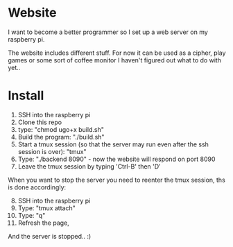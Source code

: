 # Website
I want to become a better programmer so I set up a web server on my raspberry pi.

The website includes different stuff. 
For now it can be used as a cipher, play games or 
some sort of coffee monitor I haven't figured out what to do with yet..

# Install

1. SSH into the raspberry pi
2. Clone this repo
3. type: "chmod ugo+x build.sh"
4. Build the program: "./build.sh" 
5. Start a tmux session (so that the server may run even after the ssh session is over): "tmux"
6. Type: "./backend 8090" - now the website will respond on port 8090
7. Leave the tmux session by typing 'Ctrl-B' then 'D'

When you want to stop the server you need to reenter the tmux session, ths is done accordingly:

8. SSH into the raspberry pi
9. Type: "tmux attach" 
10. Type: "q"
11. Refresh the page,

And the server is stopped.. :) 
